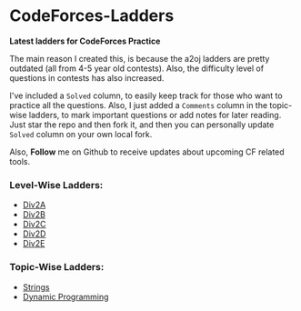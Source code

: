 # CodeForces-Ladders
**Latest ladders for CodeForces Practice**


The main reason I created this, is because the a2oj ladders are pretty outdated (all from 4-5 year old contests). 
Also, the difficulty level of questions in contests has also increased.

I've included a `Solved` column, to easily keep track for those who want to practice all the questions. 
Also, I just added a `Comments` column in the topic-wise ladders, to mark important questions or add notes for later reading. 
Just star the repo and then fork it, and then you can personally update `Solved` column on your own local fork. 

Also, **Follow** me on Github to receive updates about upcoming CF related tools.

### Level-Wise Ladders:
* [Div2A](https://github.com/sihabsahariar/CodeForces-Ladders/blob/master/div2A.md)
* [Div2B](https://github.com/sihabsahariar/CodeForces-Ladders/blob/master/div2B.md)
* [Div2C](https://github.com/sihabsahariar/CodeForces-Ladders/blob/master/div2C.md)
* [Div2D](https://github.com/sihabsahariar/CodeForces-Ladders/blob/master/div2D.md)
* [Div2E](https://github.com/sihabsahariar/CodeForces-Ladders/blob/master/div2E.md)

### Topic-Wise Ladders:
* [Strings](https://github.com/sihabsahariar/CodeForces-Ladders/blob/master/strings.md)
* [Dynamic Programming](https://github.com/sihabsahariar/CodeForces-Ladders/blob/master/dynamicProgramming.md)
